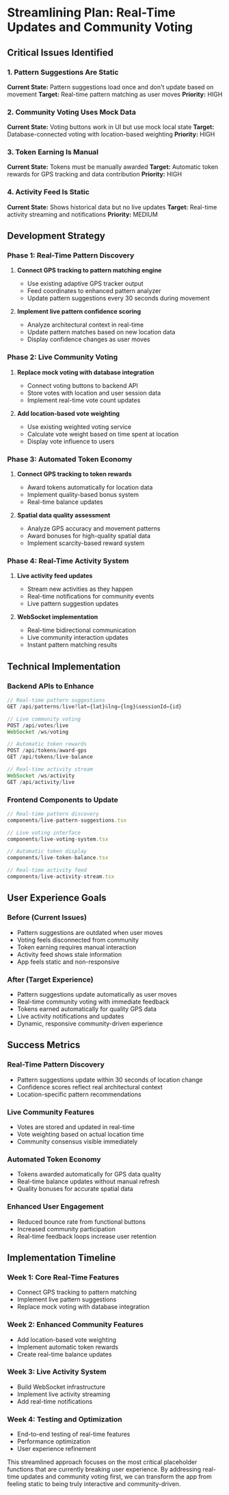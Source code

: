 # Streamlining Plan: Real-Time Updates and Community Voting

## Critical Issues Identified

### 1. Pattern Suggestions Are Static
**Current State:** Pattern suggestions load once and don't update based on movement
**Target:** Real-time pattern matching as user moves
**Priority:** HIGH

### 2. Community Voting Uses Mock Data
**Current State:** Voting buttons work in UI but use mock local state
**Target:** Database-connected voting with location-based weighting
**Priority:** HIGH

### 3. Token Earning Is Manual
**Current State:** Tokens must be manually awarded
**Target:** Automatic token rewards for GPS tracking and data contribution
**Priority:** HIGH

### 4. Activity Feed Is Static
**Current State:** Shows historical data but no live updates
**Target:** Real-time activity streaming and notifications
**Priority:** MEDIUM

## Development Strategy

### Phase 1: Real-Time Pattern Discovery
1. **Connect GPS tracking to pattern matching engine**
   - Use existing adaptive GPS tracker output
   - Feed coordinates to enhanced pattern analyzer
   - Update pattern suggestions every 30 seconds during movement

2. **Implement live pattern confidence scoring**
   - Analyze architectural context in real-time
   - Update pattern matches based on new location data
   - Display confidence changes as user moves

### Phase 2: Live Community Voting
1. **Replace mock voting with database integration**
   - Connect voting buttons to backend API
   - Store votes with location and user session data
   - Implement real-time vote count updates

2. **Add location-based vote weighting**
   - Use existing weighted voting service
   - Calculate vote weight based on time spent at location
   - Display vote influence to users

### Phase 3: Automated Token Economy
1. **Connect GPS tracking to token rewards**
   - Award tokens automatically for location data
   - Implement quality-based bonus system
   - Real-time balance updates

2. **Spatial data quality assessment**
   - Analyze GPS accuracy and movement patterns
   - Award bonuses for high-quality spatial data
   - Implement scarcity-based reward system

### Phase 4: Real-Time Activity System
1. **Live activity feed updates**
   - Stream new activities as they happen
   - Real-time notifications for community events
   - Live pattern suggestion updates

2. **WebSocket implementation**
   - Real-time bidirectional communication
   - Live community interaction updates
   - Instant pattern matching results

## Technical Implementation

### Backend APIs to Enhance
```typescript
// Real-time pattern suggestions
GET /api/patterns/live?lat={lat}&lng={lng}&sessionId={id}

// Live community voting
POST /api/votes/live
WebSocket /ws/voting

// Automatic token rewards
POST /api/tokens/award-gps
GET /api/tokens/live-balance

// Real-time activity stream
WebSocket /ws/activity
GET /api/activity/live
```

### Frontend Components to Update
```typescript
// Real-time pattern discovery
components/live-pattern-suggestions.tsx

// Live voting interface
components/live-voting-system.tsx

// Automatic token display
components/live-token-balance.tsx

// Real-time activity feed
components/live-activity-stream.tsx
```

## User Experience Goals

### Before (Current Issues)
- Pattern suggestions are outdated when user moves
- Voting feels disconnected from community
- Token earning requires manual interaction
- Activity feed shows stale information
- App feels static and non-responsive

### After (Target Experience)
- Pattern suggestions update automatically as user moves
- Real-time community voting with immediate feedback
- Tokens earned automatically for quality GPS data
- Live activity notifications and updates
- Dynamic, responsive community-driven experience

## Success Metrics

### Real-Time Pattern Discovery
- Pattern suggestions update within 30 seconds of location change
- Confidence scores reflect real architectural context
- Location-specific pattern recommendations

### Live Community Features
- Votes are stored and updated in real-time
- Vote weighting based on actual location time
- Community consensus visible immediately

### Automated Token Economy
- Tokens awarded automatically for GPS data quality
- Real-time balance updates without manual refresh
- Quality bonuses for accurate spatial data

### Enhanced User Engagement
- Reduced bounce rate from functional buttons
- Increased community participation
- Real-time feedback loops increase user retention

## Implementation Timeline

### Week 1: Core Real-Time Features
- Connect GPS tracking to pattern matching
- Implement live pattern suggestions
- Replace mock voting with database integration

### Week 2: Enhanced Community Features
- Add location-based vote weighting
- Implement automatic token rewards
- Create real-time balance updates

### Week 3: Live Activity System
- Build WebSocket infrastructure
- Implement live activity streaming
- Add real-time notifications

### Week 4: Testing and Optimization
- End-to-end testing of real-time features
- Performance optimization
- User experience refinement

This streamlined approach focuses on the most critical placeholder functions that are currently breaking user experience. By addressing real-time updates and community voting first, we can transform the app from feeling static to being truly interactive and community-driven.